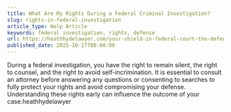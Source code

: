 ```yaml
---
title: What Are My Rights During a Federal Criminal Investigation?
slug: rights-in-federal-investigation
article_type: Help Article
keywords: federal investigation, rights, defense
url: https://heathhydelawyer.com/your-shield-in-federal-court-the-defense-attorneys-role
published_date: 2025-10-27T00:00:00
---
```


During a federal investigation, you have the right to remain silent, the right to counsel, and the right to avoid self-incrimination. It is essential to consult an attorney before answering any questions or consenting to searches to fully protect your rights and avoid compromising your defense. Understanding these rights early can influence the outcome of your case.heathhydelawyer